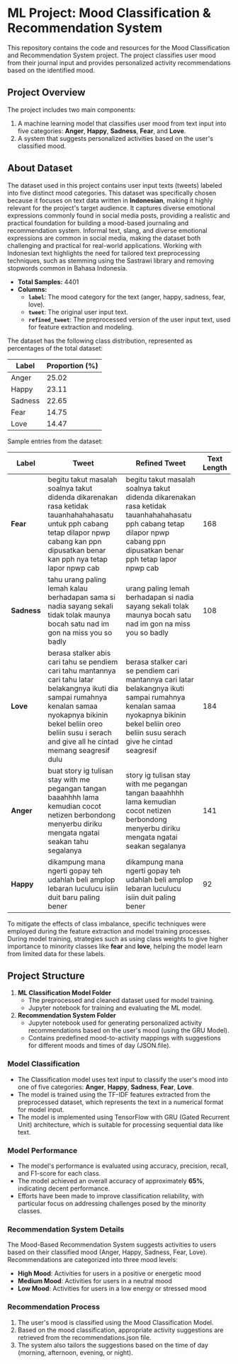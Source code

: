 # ML Project: Mood Classification & Recommendation System
This repository contains the code and resources for the Mood Classification and Recommendation System project. The project classifies user mood from their journal input and provides personalized activity recommendations based on the identified mood.

## Project Overview
The project includes two main components:
1. A machine learning model that classifies user mood from text input into five categories: **Anger**, **Happy**, **Sadness**, **Fear**, and **Love**.
2. A system that suggests personalized activities based on the user's classified mood.

## About Dataset

The dataset used in this project contains user input texts (tweets) labeled into five distinct mood categories. This dataset was specifically chosen because it focuses on text data written in **Indonesian**, making it highly relevant for the project's target audience. It captures diverse emotional expressions commonly found in social media posts, providing a realistic and practical foundation for building a mood-based journaling and recommendation system. Informal text, slang, and diverse emotional expressions are common in social media, making the dataset both challenging and practical for real-world applications. Working with Indonesian text highlights the need for tailored text preprocessing techniques, such as stemming using the Sastrawi library and removing stopwords common in Bahasa Indonesia.

- **Total Samples:** 4401
- **Columns:**
  - **`label`**: The mood category for the text (anger, happy, sadness, fear, love).
  - **`tweet`**: The original user input text.
  - **`refined_tweet`**: The preprocessed version of the user input text, used for feature extraction and modeling.

The dataset has the following class distribution, represented as percentages of the total dataset:

| Label   | Proportion (%) |
|---------|----------------|
| Anger   | 25.02         |
| Happy   | 23.11         |
| Sadness | 22.65         |
| Fear    | 14.75         |
| Love    | 14.47         |

Sample entries from the dataset:

| Label   | Tweet                                                                                                                                     | Refined Tweet                                                                                                                      | Text Length |
|---------|-------------------------------------------------------------------------------------------------------------------------------------------|-------------------------------------------------------------------------------------------------------------------------------------|-------------|
| **Fear**   | begitu takut masalah soalnya takut didenda dikarenakan rasa ketidak tauanhahahahasatu untuk pph cabang tetap dilapor npwp cabang kan ppn dipusatkan benar kan pph nya tetap lapor npwp cab | begitu takut masalah soalnya takut didenda dikarenakan rasa ketidak tauanhahahahasatu pph cabang tetap dilapor npwp cabang ppn dipusatkan benar pph tetap lapor npwp cab | 168         |
| **Sadness**| tahu urang paling lemah kalau berhadapan sama si nadia sayang sekali tidak tolak maunya bocah satu nad im gon na miss you so badly       | urang paling lemah berhadapan si nadia sayang sekali tolak maunya bocah satu nad im gon na miss you so badly                     | 108         |
| **Love**   | berasa stalker abis cari tahu se pendiem cari tahu mantannya cari tahu latar belakangnya ikuti dia sampai rumahnya kenalan samaa nyokapnya bikinin bekel beliin oreo beliin susu i serach and give all he cintad memang seagresif dulu | berasa stalker cari se pendiem cari mantannya cari latar belakangnya ikuti sampai rumahnya kenalan samaa nyokapnya bikinin bekel beliin oreo beliin susu serach give he cintad seagresif | 184         |
| **Anger**  | buat story ig tulisan stay with me pegangan tangan baaahhhh lama kemudian cocot netizen berbondong menyerbu diriku mengata ngatai seakan tahu segalanya | story ig tulisan stay with me pegangan tangan baaahhhh lama kemudian cocot netizen berbondong menyerbu diriku mengata ngatai seakan segalanya | 141         |
| **Happy**  | dikampung mana ngerti gopay teh udahlah beli amplop lebaran luculucu isiin duit baru paling bener | dikampung mana ngerti gopay teh udahlah beli amplop lebaran luculucu isiin duit paling bener | 92          |


To mitigate the effects of class imbalance, specific techniques were employed during the feature extraction and model training processes. During model training, strategies such as using class weights to give higher importance to minority classes like **fear** and **love**, helping the model learn from limited data for these labels.



## Project Structure
1. **ML Classification Model Folder**  
   - The preprocessed and cleaned dataset used for model training.
   - Jupyter notebook for training and evaluating the ML model.
2. **Recommendation System Folder**  
   - Jupyter notebook used for generating personalized activity recommendations based on the user's mood (using the GRU Model).
   - Contains predefined mood-to-activity mappings with suggestions for different moods and times of day (JSON.file).
     
### Model Classification
- The Classification model uses text input to classify the user's mood into one of five categories: **Anger**, **Happy**, **Sadness**, **Fear**, **Love**.
- The model is trained using the TF-IDF features extracted from the preprocessed dataset, which represents the text in a numerical format for model input.
- The model is implemented using TensorFlow with GRU (Gated Recurrent Unit) architecture, which is suitable for processing sequential data like text.
  
### Model Performance
- The model's performance is evaluated using accuracy, precision, recall, and F1-score for each class.
- The model achieved an overall accuracy of approximately **65%**, indicating decent performance.
- Efforts have been made to improve classification reliability, with particular focus on addressing challenges posed by the minority classes.
  
### Recommendation System Details
The Mood-Based Recommendation System suggests activities to users based on their classified mood (Anger, Happy, Sadness, Fear, Love).
Recommendations are categorized into three mood levels:
  - **High Mood**: Activities for users in a positive or energetic mood
  - **Medium Mood**: Activities for users in a neutral mood 
  - **Low Mood**: Activities for users in a low energy or stressed mood
    
### Recommendation Process
1. The user's mood is classified using the Mood Classification Model.
2. Based on the mood classification, appropriate activity suggestions are retrieved from the recommendations.json file.
3. The system also tailors the suggestions based on the time of day (morning, afternoon, evening, or night).

